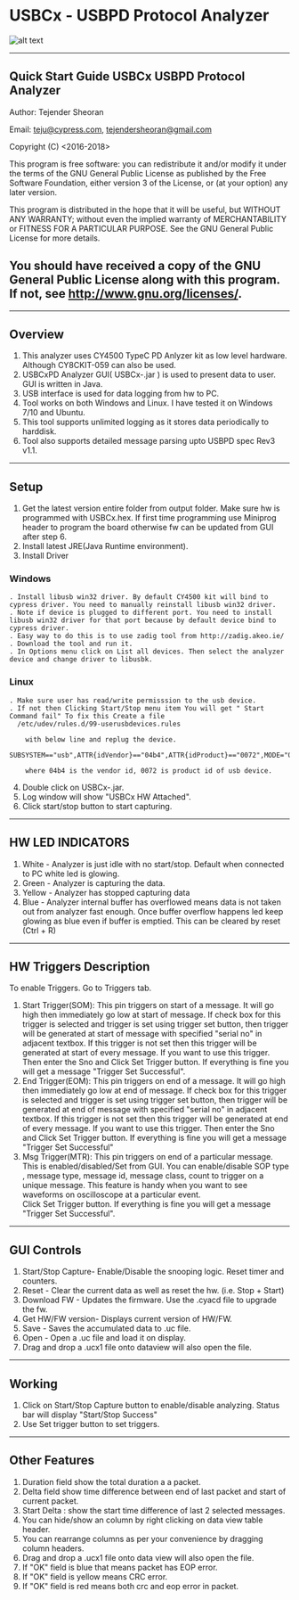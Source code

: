 # USBCx - USBPD Protocol Analyzer
![alt text](https://github.com/tejv/USBCx/blob/master/gui_image.png)

--------------------------------------------------------------------------------
Quick Start Guide USBCx USBPD Protocol Analyzer
--------------------------------------------------------------------------------
Author: Tejender Sheoran

Email: teju@cypress.com, tejendersheoran@gmail.com

Copyright (C) <2016-2018>  <Tejender Sheoran>

This program is free software: you can redistribute it and/or modify
it under the terms of the GNU General Public License as published by
the Free Software Foundation, either version 3 of the License, or
(at your option) any later version.

This program is distributed in the hope that it will be useful,
but WITHOUT ANY WARRANTY; without even the implied warranty of
MERCHANTABILITY or FITNESS FOR A PARTICULAR PURPOSE.  See the
GNU General Public License for more details.

You should have received a copy of the GNU General Public License
along with this program.  If not, see <http://www.gnu.org/licenses/>.
--------------------------------------------------------------------------------

-------------------------------------------------------------------------------
Overview
--------------------------------------------------------------------------------
1. This analyzer uses CY4500 TypeC PD Anlyzer kit as low level hardware. Although CY8CKIT-059
   can also be used.
2. USBCxPD Analyzer GUI( USBCx-<version>.jar ) is used to present data to user. GUI
   is written in Java.
3. USB interface is used for data logging from hw to PC.
4. Tool works on both Windows and Linux. I have tested it on Windows 7/10 and Ubuntu.
5. This tool supports unlimited logging as it stores data periodically to harddisk.
6. Tool also supports detailed message parsing upto USBPD spec Rev3 v1.1.


--------------------------------------------------------------------------------
Setup
-------------------------------------------------------------------------------
1. Get the latest version entire folder from output folder. Make sure hw is programmed with USBCx.hex. If first time programming use Miniprog header to program the board otherwise fw can be updated from GUI after step 6.
2. Install latest JRE(Java Runtime environment).
3. Install Driver 
  ### Windows
    . Install libusb win32 driver. By default CY4500 kit will bind to cypress driver. You need to manually reinstall libusb win32 driver.
    . Note if device is plugged to different port. You need to install libusb win32 driver for that port because by default device bind to cypress driver.
    . Easy way to do this is to use zadig tool from http://zadig.akeo.ie/
    . Download the tool and run it.
    . In Options menu click on List all devices. Then select the analyzer device and change driver to libusbk.
  ### Linux
    . Make sure user has read/write permisssion to the usb device. 
    . If not then Clicking Start/Stop menu item You will get " Start Command fail" To fix this Create a file
      /etc/udev/rules.d/99-userusbdevices.rules
      
        with below line and replug the device.
      SUBSYSTEM=="usb",ATTR{idVendor}=="04b4",ATTR{idProduct}=="0072",MODE="0660",GROUP="plugdev"
      
        where 04b4 is the vendor id, 0072 is product id of usb device.
        
4. Double click on USBCx-<version>.jar.
5. Log window will show "USBCx HW Attached".
6. Click start/stop button to start capturing.

--------------------------------------------------------------------------------
HW LED INDICATORS
--------------------------------------------------------------------------------
1. White - Analyzer is just idle with no start/stop. Default when connected to PC white led is glowing.
2. Green - Analyzer is capturing the data.
3. Yellow - Analyzer has stopped capturing data
4. Blue - Analyzer internal buffer has overflowed means data is not taken out from analyzer fast enough. 
   Once buffer overflow happens led keep glowing as blue even if buffer is emptied. This can be cleared by reset (Ctrl + R)

--------------------------------------------------------------------------------
HW Triggers Description
--------------------------------------------------------------------------------
To enable Triggers. Go to Triggers tab.

1. Start Trigger(SOM): This pin triggers on start of a message. It will go high 
   then immediately go low at start of message. If check box for this trigger is selected
   and trigger is set using trigger set button, then trigger will be generated at start of
   message with specified "serial no" in adjacent textbox. If this trigger is not
   set then this trigger will be generated at start of every message.
   If you want to use this trigger. Then enter the Sno and Click Set Trigger button. 
   If everything is fine you will get a message "Trigger Set Successful". 
2. End Trigger(EOM): This pin triggers on end of a message. It will go high 
   then immediately go low at end of message. If check box for this trigger is selected
   and trigger is set using trigger set button, then trigger will be generated at end of
   message with specified "serial no" in adjacent textbox. If this trigger is not
   set then this trigger will be generated at end of every message.
   If you want to use this trigger. Then enter the Sno and Click Set Trigger button. 
   If everything is fine you will get a message "Trigger Set Successful"  
3. Msg  Trigger(MTR): This pin triggers on end of a particular message.
   This is enabled/disabled/Set from GUI. 
   You can enable/disable SOP type , message type, message id, message class, count to trigger on a unique 
   message. This feature is handy when you want to see waveforms on oscilloscope at 
   a particular event.   
   Click Set Trigger button. If everything is fine you will get a message "Trigger Set Successful".    

--------------------------------------------------------------------------------  
GUI Controls
--------------------------------------------------------------------------------

1. Start/Stop Capture- Enable/Disable the snooping logic. Reset timer and counters.
2. Reset - Clear the current data as well as reset the hw. (i.e. Stop + Start)
3. Download FW -  Updates the firmware. Use the .cyacd file to upgrade the fw.
4. Get HW/FW version- Displays current version of HW/FW.
6. Save - Saves the accumulated data to .uc file. 
7. Open - Open a .uc file and load it on display.
8. Drag and drop a .ucx1 file onto dataview will also open the file.

--------------------------------------------------------------------------------   
Working
--------------------------------------------------------------------------------
1. Click on Start/Stop Capture button to enable/disable analyzing. Status bar will display "Start/Stop Success"
2. Use Set trigger button to set triggers.  
   
--------------------------------------------------------------------------------   
Other Features
--------------------------------------------------------------------------------
1. Duration field show the total duration a a packet.
2. Delta field show time difference between end of last packet and start of current packet.
3. Start Delta : show the start time difference of last 2 selected messages.
4. You can hide/show an column by right clicking on data view table header.
5. You can rearrange columns as per your convenience by dragging column headers.
6. Drag and drop a .ucx1 file onto data view will also open the file.
7. If "OK" field is blue that means packet has EOP error.
8. If "OK" field is yellow means CRC error.
9. If "OK" field is red means both crc and eop error in packet.
